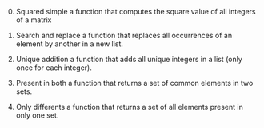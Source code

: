 0. Squared simple	a function that computes the square value of all integers of a matrix

1. Search and replace	 a function that replaces all occurrences of an element by another in a new list.

2. Unique addition	a function that adds all unique integers in a list (only once for each integer).

3. Present in both	a function that returns a set of common elements in two sets.

4. Only differents	a function that returns a set of all elements present in only one set.


